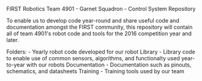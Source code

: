 FIRST Robotics Team 4901 - Garnet Squadron - Control System Repository

To enable us to develop code year-round and share useful code and documentation amongst the FIRST community, this repository will contain all of team 4901's robot code and tools for the 2016 competition year and later. 

Folders:
<YEAR> - Yearly robot code developed for our robot
Library - Library code to enable use of common sensors, algorithms, and functionalty used year-to-year with our robots
Documentation - Documentation such as pinouts, schematics, and datasheets
Training - Training tools used by our team
